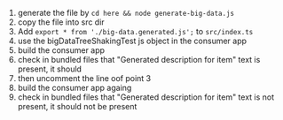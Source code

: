 1. generate the file by `cd here && node generate-big-data.js`
2. copy the file into src dir
3. Add `export * from './big-data.generated.js';` to `src/index.ts`
4. use the bigDataTreeShakingTest js object in the consumer app
5. build the consumer app
6. check in bundled files that "Generated description for item" text is present, it should
7. then uncomment the line oof point 3
8. build the consumer app againg
9. check in bundled files that "Generated description for item" text is not present, it should not be present
